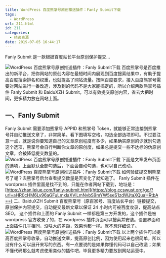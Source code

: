 ```yaml
---
title: WordPress 百度熊掌号原创推送插件：Fanly Submit下载
tags:
  - WordPress
url: 211.html
id: 211
categories:
  - 精选资源
date: 2019-07-05 16:44:17
---
```


Fanly Submit 是一款根据百度站长平台原创保护提交...

![WordPress 百度熊掌号原创推送插件：Fanly Submit下载](https://aliyun.ccswust.org/images/2019/05/Fanly-Submit.png "WordPress 百度熊掌号原创推送插件：Fanly Submit下载") 百度熊掌号是百度推出的新平台，把你网站的原创内容在最短时间内展现到百度搜索结果中，有助于提高百度搜索排名和权重，也就提高了网站流量。按照百度要求，接入百度熊掌号需要对网站进行一番改造，涉及到的代码不是大家能搞定的，所以介绍两款熊掌号插件 Fanly Submit 和 BaiduXZH Submit，可以有效提交原创内容，省去大把时间，更多精力放在网站上面。

一、Fanly Submit
--------------

Fanly Submit 需要添加熊掌号 APPID 和熊掌号 Token，就能够正常连接到熊掌号并自动推送文章了，非常简单。看下图填写空格，勾选全部选项即可。不过要注意一点，就是说你要知道自己的文章原创程度有多少，如果确实原创的少就别勾选这个选项，熊掌号会自行判断你文章的原创度，如果总是提交一些不达标的伪原创文章，会被降低提交数量的。 ![WordPress 百度熊掌号原创推送插件：Fanly Submit下载](https://aliyun.ccswust.org/images/2019/05/%E8%A5%BF%E5%9F%8E%E7%9F%A5%E9%81%93_2019-05-25_19-16-49.jpg "WordPress 百度熊掌号原创推送插件：Fanly Submit下载") 下面是文章发布页面的选项，上面默认全部勾选后，下面会自动勾选，也可以自己改动。 ![WordPress 百度熊掌号原创推送插件：Fanly Submit下载](https://aliyun.ccswust.org/images/2019/05/%E8%A5%BF%E5%9F%8E%E7%9F%A5%E9%81%93_2019-05-25_19-19-37.jpg "WordPress 百度熊掌号原创推送插件：Fanly Submit下载") 如何验证提交到熊掌号了呢？去熊掌号后台查看提交数量是否变化了就知道了。 Fanly Submit 插件在 wordpress 插件里面是找不到的，只能在作者网站下载到，地址是：[https://zhan.leiue.com/fanly-submit.html](https://blog.ccswust.org/go/?url=aHR0cHM6Ly96aGFuLmxlaXVlLmNvbS9mYW5seS1zdWJtaXQuaHRtbA==) 二、BaiduXZH Submit 百度熊掌号（原百家号、百度站长平台）链接提交，原创保护内容提交，自动提交最新文章以保证 24 小时内可被百度收录，提高站点 SEO。 这个插件和上面的 Fanly Submit 一样都是第三方开发的，这个插件是被 wordpress 官方收录了的，在 wordpress 插件页面可以搜索并安装。设置界面和上面插件几乎相同，没啥大的差距，效果也都一样。就不想详细说了。 ![WordPress 百度熊掌号原创推送插件：Fanly Submit下载](https://aliyun.ccswust.org/images/2019/05/%E8%A5%BF%E5%9F%8E%E7%9F%A5%E9%81%93_2019-05-25_19-21-09.jpg "WordPress 百度熊掌号原创推送插件：Fanly Submit下载") 以上两个插件可以提高百度熊掌号收录，自动推送文章，提高原创比例，因为使用起来也很简单，所以没有什么可以展开来写的东西。有一点要说的是如果你懂代码可以自己改造；如果不懂代码那么就考虑使用类似的插件吧，毕竟更多精力要放到网站运营中。